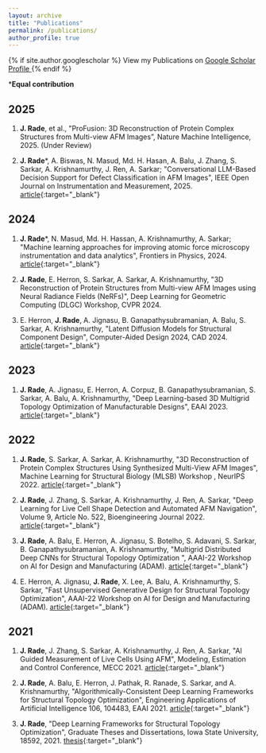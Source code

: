 ```yaml
---
layout: archive
title: "Publications"
permalink: /publications/
author_profile: true
---
```

<link rel="stylesheet" href="https://cdnjs.cloudflare.com/ajax/libs/font-awesome/6.4.0/css/all.min.css">

{% if site.author.googlescholar %}
  View my Publications on
  <u>
    <a href="{{site.author.googlescholar}}" target="_blank">
      <i class="fa-solid fa-graduation-cap"></i> Google Scholar Profile
    </a>
  </u>
{% endif %}

***Equal contribution**

## 2025
1. **J. Rade**, et al., "ProFusion: 3D Reconstruction of Protein Complex Structures from Multi-view AFM Images”, Nature Machine Intelligence, 2025. (Under Review)

2. **J. Rade***, A. Biswas,  N. Masud, Md. H. Hasan, A. Balu, J. Zhang, S. Sarkar, A. Krishnamurthy, J. Ren, A. Sarkar; "Conversational LLM-Based Decision Support for Defect Classification in AFM Images", IEEE Open Journal on Instrumentation and Measurement, 2025. [article](https://ieeexplore.ieee.org/document/11096088){:target="_blank"}

## 2024

1. **J. Rade***, N. Masud, Md. H. Hassan, A. Krishnamurthy, A. Sarkar; "Machine learning approaches for improving atomic force microscopy instrumentation and data analytics", Frontiers in Physics, 2024. [article](https://www.frontiersin.org/journals/physics/articles/10.3389/fphy.2024.1347648){:target="_blank"}

2. **J. Rade**, E. Herron, S. Sarkar, A. Sarkar, A. Krishnamurthy, "3D Reconstruction of Protein Structures from Multi-view AFM Images using Neural Radiance Fields (NeRFs)", Deep Learning for Geometric Computing (DLGC) Workshop, CVPR 2024. 

3. E. Herron, **J. Rade**, A. Jignasu, B. Ganapathysubramanian, A. Balu, S. Sarkar, A. Krishnamurthy, "Latent Diffusion Models for Structural Component Design", Computer-Aided Design 2024, CAD 2024. [article](https://www.sciencedirect.com/science/article/abs/pii/S0010448524000344){:target="_blank"}

## 2023

1. **J. Rade**, A. Jignasu, E. Herron, A. Corpuz, B. Ganapathysubramanian, S. Sarkar, A. Balu, A. Krishnamurthy, "Deep Learning-based 3D Multigrid Topology Optimization of Manufacturable Designs", EAAI 2023. [article](https://www.sciencedirect.com/science/article/pii/S0952197623012174?dgcid=author){:target="_blank"}

## 2022

1. **J. Rade**, S. Sarkar, A. Sarkar, A. Krishnamurthy, "3D Reconstruction of Protein Complex Structures Using Synthesized Multi-View AFM Images", Machine Learning for Structural Biology (MLSB) Workshop , NeurIPS 2022. [article](https://arxiv.org/abs/2211.14662){:target="_blank"}

2. **J. Rade**, J. Zhang, S. Sarkar, A. Krishnamurthy, J. Ren, A. Sarkar, "Deep Learning for Live Cell Shape Detection and Automated AFM Navigation", Volume 9, Article No. 522, Bioengineering Journal 2022. [article](https://www.mdpi.com/2306-5354/9/10/522){:target="_blank"}

3. **J. Rade**, A. Balu, E. Herron, A. Jignasu, S. Botelho, S. Adavani, S. Sarkar, B. Ganapathysubramanian, A. Krishnamurthy, "Multigrid Distributed Deep CNNs for Structural Topology Optimization ", AAAI-22 Workshop on AI for Design and Manufacturing (ADAM). [article](https://openreview.net/pdf?id=BJSHAXe-XZz){:target="_blank"}

4. E. Herron, A. Jignasu, **J. Rade**, X. Lee, A. Balu, A. Krishnamurthy, S. Sarkar, "Fast Unsupervised Generative Design for Structural Topology Optimization", AAAI-22 Workshop on AI for Design and Manufacturing (ADAM). [article](https://openreview.net/pdf?id=r7-mkF0QOCr){:target="_blank"}

## 2021

1. **J. Rade**, J. Zhang, S. Sarkar, A. Krishnamurthy, J. Ren, A. Sarkar, "AI Guided Measurement of Live Cells Using AFM", Modeling, Estimation and Control Conference, MECC 2021. [article](https://par.nsf.gov/servlets/purl/10310511){:target="_blank"}

2. **J. Rade**, A. Balu, E. Herron, J. Pathak, R. Ranade, S. Sarkar, and A. Krishnamurthy, "Algorithmically-Consistent Deep Learning Frameworks for Structural Topology Optimization", Engineering Applications of Artificial Intelligence 106, 104483, EAAI 2021. [article](https://www.sciencedirect.com/science/article/abs/pii/S0952197621003316){:target="_blank"}

3. **J. Rade**, "Deep Learning Frameworks for Structural Topology Optimization", Graduate Theses and Dissertations, Iowa State University, 18592, 2021. [thesis](https://doi.org/10.31274/etd-20210609-153){:target="_blank"}

